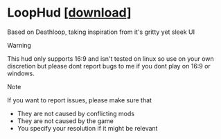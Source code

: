 # LoopHud [[download]](https://github.com/DeerUwU/loophud/archive/refs/heads/main.zip)

Based on Deathloop, taking inspiration from it's gritty yet sleek UI
> [!WARNING]
> This hud only supports 16:9 and isn't tested on linux so use on your own discretion but please dont report bugs to me if you dont play on  16:9 or windows.

> [!NOTE]
> If you want to report issues, please make sure that
> - They are not caused by conflicting mods
> - They are not caused by the game
> - You specify your resolution if it might be relevant
